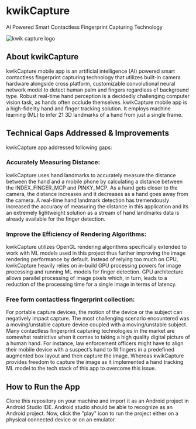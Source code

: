 # kwikCapture

AI Powered Smart Contactless Fingerprint Capturing Technology

![kwik capture logo](https://i.ibb.co/D892zyG/kc-logo.png)

## About kwikCapture

kwikCapture mobile app is an artificial intelligence (AI) powered smart contactless fingerprint capturing technology that utilizes built-in camera hardware alongside cross platform, customizable convolutional neural network model to detect human palm and fingers regardless of background type. Robust real-time hand perception is a decidedly challenging computer vision task, as hands often occlude themselves. kwikCapture mobile app is a high-fidelity hand and finger tracking solution. It employs machine learning (ML) to infer 21 3D landmarks of a hand from just a single frame.

## Technical Gaps Addressed & Improvements

kwikCapture app addressed following gaps: 

### Accurately Measuring Distance: 
kwikCapture uses hand landmarks to accurately measure the distance between the hand and a mobile phone by calculating a distance between the INDEX_FINGER_MCP and PINKY_MCP. As a hand gets closer to the camera, the distance increases and it decreases as a hand goes away from the camera. A real-time hand landmark detection has tremendously increased the accuracy of measuring the distance in this application and its an extremely lightweight solution as a stream of hand landmarks data is already available for the finger detection.

### Improve the Efficiency of Rendering Algorithms: 
kwikCapture utilizes OpenGL rendering algorithms specifically extended to work with ML models used in this project thus further improving the image rendering performance by default. Instead of relying too much on CPU, kwikCapture heavily relies on in-build GPU processing powers for image processing and running ML models for finger detection. GPU architecture allows parallel processing of image pixels which, in turn, leads to a reduction of the processing time for a single image in terms of latency.

### Free form contactless fingerprint collection: 
For portable capture devices, the motion of the device or the subject can negatively impact capture. The most challenging scenario encountered was a moving/unstable capture device coupled with a moving/unstable subject. Many contactless fingerprint capturing technologies in the market are somewhat restrictive when it comes to taking a high quality digital picture of a human hand. For instance, law enforcement officers might have to align their mobile device with a suspect’s hand to fit fingers in a predefined augmented box layout and then capture the image. Whereas kwikCapture provides freedom to capture the image as it implemented a hand tracking ML model to the tech stack of this app to overcome this issue.
    
## How to Run the App

Clone this repository on your machine and import it as an Android project in Android Studio IDE. Android studio should be able to recognize as an Android project. Now, click the "play" icon to run the project either on a physical connected device or on an emulator.

